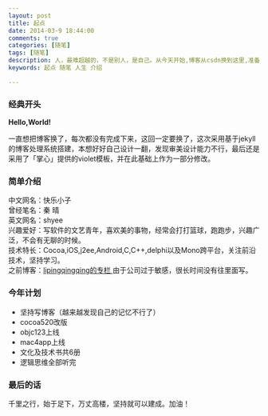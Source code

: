 ```yaml
---
layout: post
title: 起点
date: 2014-03-9 18:44:00 
comments: true
categories: [随笔]
tags: [随笔]
description: 人，最难超越的，不是别人，是自己。从今天开始,博客从csdn换到这里,准备另一个起点,有梦想就要坚持去追逐与实现，人生苦短，但愿无憾。
keywords: 起点 随笔 人生 介绍

---
```


### 经典开头
<b>Hello,World!</b>

一直想把博客换了，每次都没有完成下来，这回一定要换了，这次采用基于jekyll的博客处理系统搭建，本想好好自己设计一翻，发现审美设计能力不行，最后还是采用了「掌心」提供的violet模板，并在此基础上作为一部分修改。

### 简单介绍

中文网名：快乐小子<br/>
曾经笔名：秦 晴<br/>
英文网名：shyee<br/>
兴趣爱好：写软件的文艺青年，喜欢美的事物，经常会打打篮球，跑跑步，兴趣广泛，不会有无聊的时候。<br/>
技术特长：Cocoa,iOS,j2ee,Android,C,C++,delphi以及Mono跨平台，关注前沿技术，坚持学习。<br/>
之前博客：[lipingqingqing的专栏
](http://blog.csdn.net/lipingqingqing)由于公司过于敏感，很长时间没有往里面写。

### 今年计划
* 坚持写博客（越来越发现自己的记忆不行了）
* cocoa520改版
* objc123上线
* mac4app上线
* 文化及技术书共6册
* 逻辑思维全部听完

### 最后的话
千里之行，始于足下，万丈高楼，坚持就可以建成。加油！